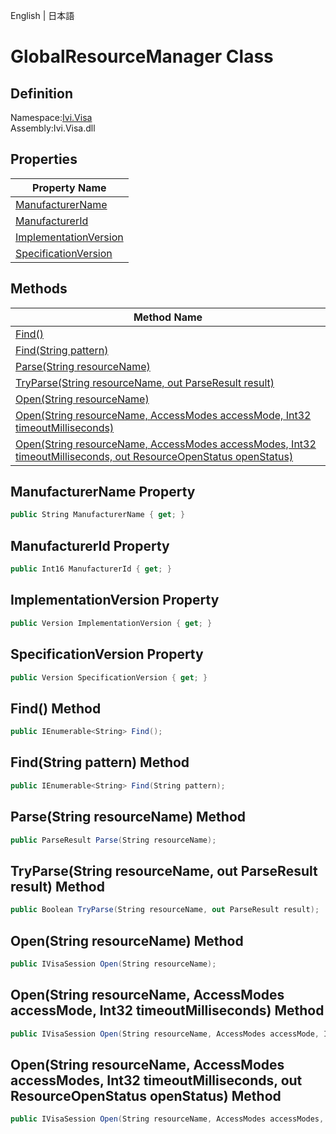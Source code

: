 English | 日本語

# GlobalResourceManager Class

## Definition
Namespace:[Ivi.Visa](../Visa.md)<BR>
Assembly:Ivi.Visa.dll

## Properties

|Property Name|
|---|
|[ManufacturerName](#ManufacturerName-Property)|
|[ManufacturerId](#ManufacturerId-Property)|
|[ImplementationVersion](#ImplementationVersion-Property)|
|[SpecificationVersion](#SpecificationVersion-Property)|

## Methods

|Method Name|
|---|
|[Find()](#Find-Method)|
|[Find(String pattern)](#FindString-pattern-Method)|
|[Parse(String resourceName)](#ParseString-resourceName-Method)|
|[TryParse(String resourceName, out ParseResult result)](#TryParseString-resourceName-out-ParseResult-result-Method)|
|[Open(String resourceName)](#OpenString-resourceName-Method)|
|[Open(String resourceName, AccessModes accessMode, Int32 timeoutMilliseconds)](#OpenString-resourceName-AccessModes-accessMode-Int32-timeoutMilliseconds-Method)|
|[Open(String resourceName, AccessModes accessModes, Int32 timeoutMilliseconds, out ResourceOpenStatus openStatus)](#OpenString-resourceName-AccessModes-accessModes-Int32-timeoutMilliseconds-out-ResourceOpenStatus-openStatus-Method)|

## ManufacturerName Property
```C#
public String ManufacturerName { get; }
```
## ManufacturerId Property
```C#
public Int16 ManufacturerId { get; }
```
## ImplementationVersion Property
```C#
public Version ImplementationVersion { get; }
```
## SpecificationVersion Property
```C#
public Version SpecificationVersion { get; }
```
## Find() Method
```C#
public IEnumerable<String> Find();
```
## Find(String pattern) Method
```C#
public IEnumerable<String> Find(String pattern);
```
## Parse(String resourceName) Method
```C#
public ParseResult Parse(String resourceName);
```
## TryParse(String resourceName, out ParseResult result) Method
```C#
public Boolean TryParse(String resourceName, out ParseResult result);
```
## Open(String resourceName) Method
```C#
public IVisaSession Open(String resourceName);
```
## Open(String resourceName, AccessModes accessMode, Int32 timeoutMilliseconds) Method
```C#
public IVisaSession Open(String resourceName, AccessModes accessMode, Int32 timeoutMilliseconds);
```
## Open(String resourceName, AccessModes accessModes, Int32 timeoutMilliseconds, out ResourceOpenStatus openStatus) Method
```C#
public IVisaSession Open(String resourceName, AccessModes accessModes, Int32 timeoutMilliseconds, out ResourceOpenStatus openStatus);
```
